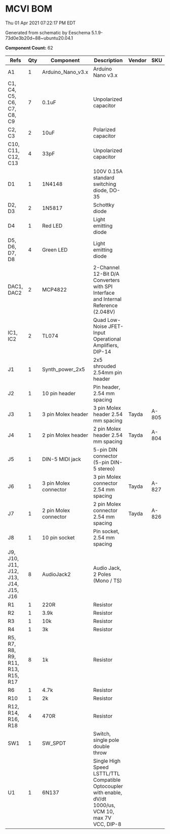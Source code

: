 # MCVI BOM

Thu 01 Apr 2021 07:22:17 PM EDT

Generated from schematic by Eeschema 5.1.9-73d0e3b20d~88~ubuntu20.04.1

**Component Count:** 62

| Refs | Qty | Component | Description | Vendor | SKU |
| ----- | --- | ---- | ----------- | ---- | ---- |
| A1 | 1 | Arduino_Nano_v3.x | Arduino Nano v3.x |  |  |
| C1, C4, C5, C6, C7, C8, C9 | 7 | 0.1uF | Unpolarized capacitor |  |  |
| C2, C3 | 2 | 10uF | Polarized capacitor |  |  |
| C10, C11, C12, C13 | 4 | 33pF | Unpolarized capacitor |  |  |
| D1 | 1 | 1N4148 | 100V 0.15A standard switching diode, DO-35 |  |  |
| D2, D3 | 2 | 1N5817 | Schottky diode |  |  |
| D4 | 1 | Red LED | Light emitting diode |  |  |
| D5, D6, D7, D8 | 4 | Green LED | Light emitting diode |  |  |
| DAC1, DAC2 | 2 | MCP4822 | 2-Channel 12-Bit D/A Converters with SPI Interface and Internal Reference (2.048V) |  |  |
| IC1, IC2 | 2 | TL074 | Quad Low-Noise JFET-Input Operational Amplifiers, DIP-14 |  |  |
| J1 | 1 | Synth_power_2x5 | 2x5 shrouded 2.54mm pin header |  |  |
| J2 | 1 | 10 pin header | Pin header, 2.54 mm spacing |  |  |
| J3 | 1 | 3 pin Molex header | 3 pin Molex header 2.54 mm spacing | Tayda | A-805 |
| J4 | 1 | 2 pin Molex header | 2 pin Molex header 2.54 mm spacing | Tayda | A-804 |
| J5 | 1 | DIN-5 MIDI jack | 5-pin DIN connector (5-pin DIN-5 stereo) |  |  |
| J6 | 1 | 3 pin Molex connector | 3 pin Molex connector 2.54 mm spacing | Tayda | A-827 |
| J7 | 1 | 2 pin Molex connector | 2 pin Molex connector 2.54 mm spacing | Tayda | A-826 |
| J8 | 1 | 10 pin socket | Pin socket, 2.54 mm spacing |  |  |
| J9, J10, J11, J12, J13, J14, J15, J16 | 8 | AudioJack2 | Audio Jack, 2 Poles (Mono / TS) |  |  |
| R1 | 1 | 220R | Resistor |  |  |
| R2 | 1 | 3.9k | Resistor |  |  |
| R3 | 1 | 10k | Resistor |  |  |
| R4 | 1 | 3k | Resistor |  |  |
| R5, R7, R8, R9, R11, R13, R15, R17 | 8 | 1k | Resistor |  |  |
| R6 | 1 | 4.7k | Resistor |  |  |
| R10 | 1 | 2k | Resistor |  |  |
| R12, R14, R16, R18 | 4 | 470R | Resistor |  |  |
| SW1 | 1 | SW_SPDT | Switch, single pole double throw |  |  |
| U1 | 1 | 6N137 | Single High Speed LSTTL/TTL Compatible Optocoupler with enable, dV/dt 1000/us, VCM 10, max 7V VCC, DIP-8 |  |  |
    
